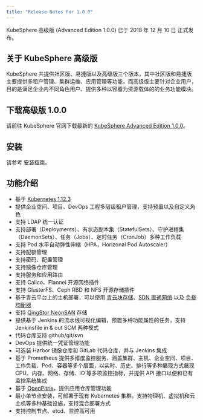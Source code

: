 ```yaml
---
title: "Release Notes For 1.0.0"
---
```


KubeSphere 高级版 (Advanced Edition 1.0.0) 已于 2018 年 12 月 10 日 正式发布。

## 关于 KubeSphere 高级版  

KubeSphere 共提供社区版、易捷版以及高级版三个版本，其中社区版和易捷版主要提供多租户管理、集群运维、应用管理等功能，而高级版主要针对企业用户，目的是满足企业内不同角色用户、提供多种以容器为资源载体的的业务功能模块。

## 下载高级版 1.0.0

请前往 KubeSphere 官网下载最新的 [KubeSphere Advanced Edition 1.0.0](https://kubesphere.io/download)。

## 安装

请参考 [安装指南](../../installation/intro)。

## 功能介绍  

 - 基于 [Kubernetes 1.12.3](https://github.com/kubernetes/kubernetes/releases/tag/v1.12.3)    
 - 提供企业空间、项目、DevOps 工程多层级租户管理，支持预置以及自定义角色  
 - 支持 LDAP 统一认证  
 - 支持部署（Deployments）、有状态副本集（StatefulSets）、守护进程集（DaemonSets）、任务（Jobs）、定时任务（CronJob）多种工作负载
 - 支持 Pod 水平自动弹性伸缩（HPA，Horizonal Pod Autoscaler）  
 - 支持配额管理  
 - 支持密码、配置管理  
 - 支持镜像仓库管理  
 - 支持服务和应用路由  
 - 支持 Calico、Flannel 开源网络插件  
 - 支持 GlusterFS、Ceph RBD 和 NFS 开源存储插件  
 - 基于青云平台上的主机部署，可以使用 [青云块存储](https://github.com/yunify/qingcloud-csi)、[SDN 直通网络](https://github.com/yunify/hostnic-cni) 以及 [负载均衡器](https://github.com/yunify/qingcloud-cloud-controller-manager)  
 - 支持 [QingStor NeonSAN](https://github.com/yunify/qingstor-csi) 存储  
 - 提供基于 Jenkins 的流水线可视化编辑，预置多种功能属性的任务，支持 Jenkinsfile in & out SCM 两种模式  
 - 代码仓库支持 github/git/svn  
 - DevOps 提供统一凭证管理功能  
 - 可选装 Harbor 镜像仓库和 GitLab 代码仓库，并与 Jenkins 集成  
 - 基于 Prometheus 提供多维度监控服务，涵盖集群、主机、企业空间、项目、工作负载、Pod、容器等多个层面，以实时、历史、排行等多种展现方式展现 CPU、内存、网络、存储、IO 等多项监控指标，并提供 API 接口以便和已有监控系统集成
 - 基于 [OpenPitrix](https://openpitrix.io)，提供应用仓库管理功能  
 - 最小单节点安装，可部署于现有 Kubernetes 集群。支持物理机、虚拟机和云主机等多种基础设施，支持混合部署方式  
 - 支持控制节点、etcd、监控高可用  